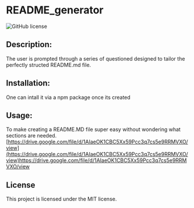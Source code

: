 # README_generator
![GitHub license](https://img.shields.io/badge/license-MIT-blue.svg)

## Description: 
The user is prompted through a series of questioned designed to tailor the perfectly structed README.md file. 

## Installation: 
One can intall it via a npm package once its created
## Usage: 
To make creating a README.MD file super easy without wondering what sections are needed. 
[https://drive.google.com/file/d/1AIaeOK1CBC5Xx59Pcc3q7cs5e9RRMVXO/view](https://drive.google.com/file/d/1AIaeOK1CBC5Xx59Pcc3q7cs5e9RRMVXO/view)https://drive.google.com/file/d/1AIaeOK1CBC5Xx59Pcc3q7cs5e9RRMVXO/view
## License

This project is licensed under the MIT license.

